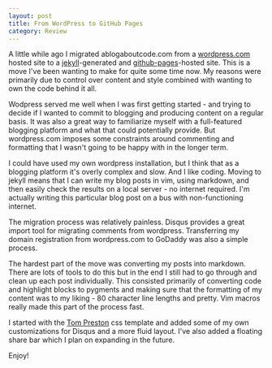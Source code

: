 ```yaml
---
layout: post
title: From WordPress to GitHub Pages
category: Review
---
```


A little while ago I migrated ablogaboutcode.com from a [wordpress.com][wp]
hosted site to a [jekyll][jekyll]-generated and [github-pages][pages]-hosted
site. This is a move I've been wanting to make for quite some time now. My
reasons were primarily due to control over content and style combined with
wanting to own the code behind it all.

[wp]: http://www.wordpress.com
[jekyll]: https://github.com/mojombo/jekyll
[pages]: http://pages.github.com/

Wodpress served me well when I was first getting started - and trying to decide
if I wanted to commit to blogging and producing content on a regular basis. It
was also a great way to familiarize myself with a full-featured blogging
platform and what that could potentially provide. But wordpress.com imposes some
constraints around commenting and formatting that I wasn't going to be happy
with in the longer term.

I could have used my own wordpress installation, but I think that as a blogging
platform it's overly complex and slow. And I like coding. Moving to jekyll means
that I can write my blog posts in vim, using markdown, and then easily check the
results on a local server - no internet required. I'm actually writing this
particular blog post on a bus with non-functioning internet.

The migration process was relatively painless. Disqus provides a great import
tool for migrating comments from wordpress. Transferring my domain registration
from wordpress.com to GoDaddy was also a simple process.

The hardest part of the move was converting my posts into markdown. There are
lots of tools to do this but in the end I still had to go through and clean up
each post individually. This consisted primarily of converting code and
highlight blocks to pygments and making sure that the formatting of my content
was to my liking - 80 character line lengths and pretty. Vim macros really made
this part of the process fast.

I started with the [Tom Preston][css] css template and added some of my own
customizations for Disqus and a more fluid layout. I've also added a floating
share bar which I plan on expanding in the future.

[css]: http://tom.preston-werner.com/

Enjoy!
